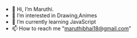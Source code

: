 - 👋 Hi, I’m Maruthi.
- 👀 I’m interested in Drawing,Animes
- 🌱 I’m currently learning JavaScript
- 📫 How to reach me "maruthibhai18@gmail.com"

<!---
iammaruthi05/iammaruthi05 is a ✨ special ✨ repository because its `README.md` (this file) appears on your GitHub profile.
You can click the Preview link to take a look at your changes.
--->
